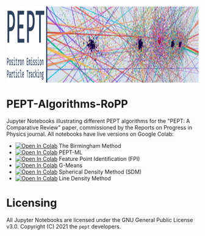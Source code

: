 <a target="_blank"  href="https://github.com/uob-positron-imaging-centre/pept"><img src="https://github.com/uob-positron-imaging-centre/misc-hosting/blob/master/logo.png?raw=true" style="height:200px; display: block; margin-left: auto; margin-right: auto;"/></a>


# PEPT-Algorithms-RoPP
Jupyter Notebooks illustrating different PEPT algorithms for the "PEPT: A Comparative Review" paper, commissioned by the Reports on Progress in Physics journal. All notebooks have live versions on Google Colab:

- [![Open In Colab](https://colab.research.google.com/assets/colab-badge.svg)](https://colab.research.google.com/github/uob-positron-imaging-centre/PEPT-Algorithms-RoPP/blob/main/BirminghamMethod_RoPP.ipynb) The Birmingham Method
- [![Open In Colab](https://colab.research.google.com/assets/colab-badge.svg)](hhttps://colab.research.google.com/github/uob-positron-imaging-centre/PEPT-Algorithms-RoPP/blob/main/PEPTML_RoPP.ipynb) PEPT-ML
- [![Open In Colab](https://colab.research.google.com/assets/colab-badge.svg)](hhttps://colab.research.google.com/github/uob-positron-imaging-centre/PEPT-Algorithms-RoPP/blob/main/FPI_RoPP.ipynb) Feature Point Identification (FPI)
- [![Open In Colab](https://colab.research.google.com/assets/colab-badge.svg)](hhttps://colab.research.google.com/github/uob-positron-imaging-centre/PEPT-Algorithms-RoPP/blob/main/GMeans_RoPP.ipynb) G-Means
- [![Open In Colab](https://colab.research.google.com/assets/colab-badge.svg)](hhttps://colab.research.google.com/github/uob-positron-imaging-centre/PEPT-Algorithms-RoPP/blob/main/SDM_RoPP.ipynb) Spherical Density Method (SDM)
- [![Open In Colab](https://colab.research.google.com/assets/colab-badge.svg)](hhttps://colab.research.google.com/github/uob-positron-imaging-centre/PEPT-Algorithms-RoPP/blob/main/LineDensity_RoPP.ipynb) Line Density Method

# Licensing

All Jupyter Notebooks are licensed under the GNU General Public License v3.0. Copyright (C) 2021 the `pept` developers.
